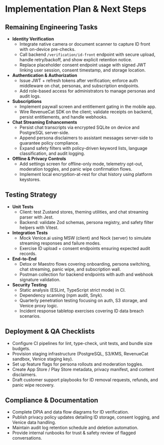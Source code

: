 # Implementation Plan & Next Steps

## Remaining Engineering Tasks
- **Identity Verification**
  - Integrate native camera or document scanner to capture ID front with on-device pre-checks.
  - Call backend `/verification/id-front` endpoint with secure upload, handle retry/backoff, and show explicit retention notice.
  - Replace placeholder consent endpoint usage with signed JWT linking user session, consent timestamp, and storage location.
- **Authentication & Authorization**
  - Issue JWT + refresh tokens after verification; enforce auth middleware on chat, personas, and subscription endpoints.
  - Add role-based access for administrators to manage personas and audit logs.
- **Subscriptions**
  - Implement paywall screen and entitlement gating in the mobile app.
  - Wire RevenueCat SDK on the client; validate receipts on backend, persist entitlements, and handle webhooks.
- **Chat Streaming Enhancements**
  - Persist chat transcripts via encrypted SQLite on device and PostgreSQL server-side.
  - Append persona disclaimers to assistant messages server-side to guarantee policy compliance.
  - Expand safety filters with policy-driven keyword lists, language classification, and audit logging.
- **Offline & Privacy Controls**
  - Add settings screen for offline-only mode, telemetry opt-out, moderation toggles, and panic wipe confirmation flows.
  - Implement local encryption-at-rest for chat history using platform keystores.

## Testing Strategy
- **Unit Tests**
  - Client: test Zustand stores, theming utilities, and chat streaming parser with Jest.
  - Backend: validate Zod schemas, persona registry, and safety filter helpers with Vitest.
- **Integration Tests**
  - Mock Venice.ai using MSW (client) and Nock (server) to simulate streaming responses and failure modes.
  - Exercise ID upload + consent endpoints ensuring expected audit records.
- **End-to-End**
  - Detox or Maestro flows covering onboarding, persona switching, chat streaming, panic wipe, and subscription wall.
  - Postman collection for backend endpoints with auth and webhook signature validation.
- **Security Testing**
  - Static analysis (ESLint, TypeScript strict mode) in CI.
  - Dependency scanning (npm audit, Snyk).
  - Quarterly penetration testing focusing on auth, S3 storage, and Venice proxy logic.
  - Incident response tabletop exercises covering ID data breach scenarios.

## Deployment & QA Checklists
- Configure CI pipelines for lint, type-check, unit tests, and bundle size budgets.
- Provision staging infrastructure (PostgreSQL, S3/KMS, RevenueCat sandbox, Venice staging key).
- Set up feature flags for persona rollouts and moderation toggles.
- Create App Store / Play Store metadata, privacy manifest, and content disclaimers.
- Draft customer support playbooks for ID removal requests, refunds, and panic wipe recovery.

## Compliance & Documentation
- Complete DPIA and data flow diagrams for ID verification.
- Publish privacy policy updates detailing ID storage, consent logging, and Venice data handling.
- Maintain audit log retention schedule and deletion automation.
- Provide internal runbooks for trust & safety review of flagged conversations.
